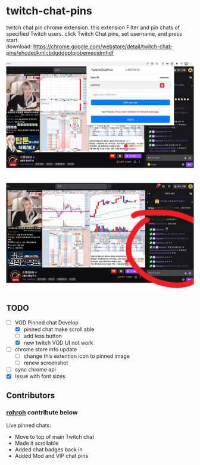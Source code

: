 # twitch-chat-pins

twitch chat pin chrome extension. this extension Filter and pin chats of specified Twitch users. click Twitch Chat pins, set username, and press start.  
download: https://chrome.google.com/webstore/detail/twitch-chat-pins/ehcdedkmlcbdgddpplpjobemecjdmhdf
![screenshot2](./images/screenshot2.png)
![screenshot1](./images/screenshot1.png)

## TODO

- [ ] VOD Pinned chat Develop
  - [x] pinned chat make scroll able
  - [ ] add less button
  - [x] new twitch VOD UI not work
- [ ] chrome store info update
  - [ ] change this extention icon to pinned image
  - [ ] renew screenshot
- [ ] sync chrome api
- [x] Issue with font sizes

## Contributors

### [rohroh](https://github.com/rohroh) contribute below

Live pinned chats:

- Move to top of main Twitch chat
- Made it scrollable
- Added chat badges back in
- Added Mod and VIP chat pins